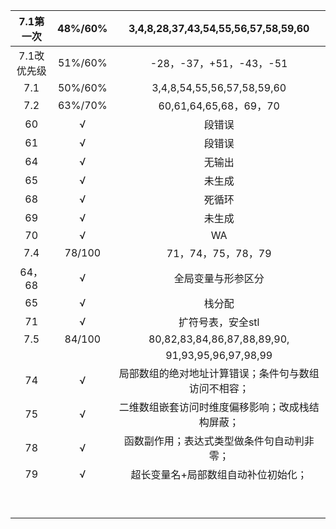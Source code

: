 |  7.1第一次  | 48%/60% |         3,4,8,28,37,43,54,55,56,57,58,59,60          |
| :---------: | :-----: | :--------------------------------------------------: |
| 7.1改优先级 | 51%/60% |               -28，-37，+51，-43，-51                |
|     7.1     | 50%/60% |              3,4,8,54,55,56,57,58,59,60              |
|     7.2     | 63%/70% |                60,61,64,65,68，69，70                |
|     60      |    √    |                        段错误                        |
|     61      |    √    |                        段错误                        |
|     64      |    √    |                        无输出                        |
|     65      |    √    |                        未生成                        |
|     68      |    √    |                        死循环                        |
|     69      |    √    |                        未生成                        |
|     70      |    √    |                          WA                          |
|     7.4     | 78/100  |                  71，74，75，78，79                  |
|   64，68    |    √    |                  全局变量与形参区分                  |
|     65      |    √    |                        栈分配                        |
|     71      |    √    |                  扩符号表，安全stl                   |
|     7.5     | 84/100  |             80,82,83,84,86,87,88,89,90,              |
|             |         |                 91,93,95,96,97,98,99                 |
|     74      |    √    | 局部数组的绝对地址计算错误；条件句与数组访问不相容； |
|     75      |    √    |   二维数组嵌套访问时维度偏移影响；改成栈结构屏蔽；   |
|     78      |    √    |      函数副作用；表达式类型做条件句自动判非零；      |
|     79      |    √    |         超长变量名+局部数组自动补位初始化；          |
|             |         |                                                      |
|             |         |                                                      |
|             |         |                                                      |
|             |         |                                                      |
|             |         |                                                      |
|             |         |                                                      |
|             |         |                                                      |
|             |         |                                                      |
|             |         |                                                      |

 